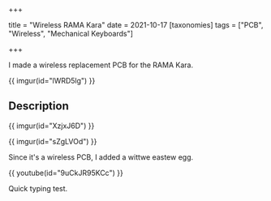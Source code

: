 +++

title = "Wireless RAMA Kara"
date = 2021-10-17
[taxonomies]
tags = ["PCB", "Wireless", "Mechanical Keyboards"]

+++

I made a wireless replacement PCB for the RAMA Kara.

{{ imgur(id="lWRD5lg") }}

<!-- more -->

## Description

{{ imgur(id="XzjxJ6D") }}

{{ imgur(id="sZgLVOd") }}

Since it's a wireless PCB, I added a wittwe eastew egg.

{{ youtube(id="9uCkJR95KCc") }}

Quick typing test.